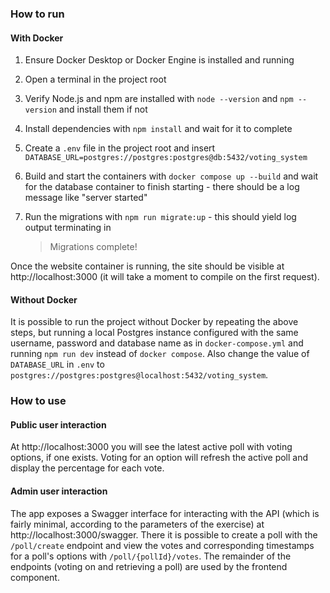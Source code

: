 ### How to run

#### With Docker

1. Ensure Docker Desktop or Docker Engine is installed and running

2. Open a terminal in the project root

3. Verify Node.js and npm are installed with `node --version` and `npm --version` and install them if not

4. Install dependencies with `npm install` and wait for it to complete

5. Create a `.env` file in the project root and insert `DATABASE_URL=postgres://postgres:postgres@db:5432/voting_system`

6. Build and start the containers with `docker compose up --build` and wait for the database container to finish starting - there should be a log message like "server started"

7. Run the migrations with `npm run migrate:up` - this should yield log output terminating in

    > Migrations complete!

Once the website container is running, the site should be visible at http://localhost:3000 (it will take a moment to compile on the first request).

#### Without Docker

It is possible to run the project without Docker by repeating the above steps, but running a local Postgres instance configured with the same username, password and database name as in `docker-compose.yml` and running `npm run dev` instead of `docker compose`. Also change the value of `DATABASE_URL` in `.env` to `postgres://postgres:postgres@localhost:5432/voting_system`.

### How to use

#### Public user interaction

At http://localhost:3000 you will see the latest active poll with voting options, if one exists. Voting for an option will refresh the active poll and display the percentage for each vote.

#### Admin user interaction

The app exposes a Swagger interface for interacting with the API (which is fairly minimal, according to the parameters of the exercise) at http://localhost:3000/swagger. There it is possible to create a poll with the
`/poll/create` endpoint and view the votes and corresponding timestamps for a poll's options with `/poll/{pollId}/votes`. The remainder of the endpoints (voting on and retrieving a poll) are used by the frontend component.
